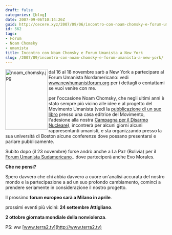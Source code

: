 ```yaml
---
draft: false
categories: [blog]
date: 2007-09-06T10:14:26Z
guid: http://cecere.xyz/2007/09/06/incontro-con-noam-chomsky-e-forum-umanista-a-new-york/
id: 562
tags:
- Forum
- Noam Chomsky
- umanista
title: Incontro con Noam Chomsky e Forum Umanista a New York
slug: /2007/09/incontro-con-noam-chomsky-e-forum-umanista-a-new-york/
---
```


<img src="http://cecere.xyz/wp-content/uploads/sites/3/2007/09/noam_chomsky.jpg" title="noam_chomsky.jpg" alt="noam_chomsky.jpg" align="left" height="190" width="132" />dal 16 al 18 novembre sarò a New York a partecipare al Forum Umanista Nordamericano: vedi <a href="http://www.newhumanistforum.org" target="_blank">www.newhumanistforum.org</a> per i dettagli o contattami se vuoi venire con me.

per l'occasione Noam Chomsky, che negli ultimi anni è stato sempre più vicino alle idee e al progetto del Movimento Umanista (vedi la <a href="http://multimage.org/index.php?sezione=libro&id=22" target="_blank">pubblicazione di un suo libro</a> presso una casa editrice del Movimento, l'adesione alla nostra <a href="http://www.europeforpeace.eu/" target="_blank">Campagna per il Disarmo Nucleare</a>), incontrerà per alcuni giorni alcuni rappresentanti umanisti, e sta organizzando presso la sua università di Boston alcune conferenze dove possano presentarsi e parlare pubblicamente.

Subito dopo (il 23 novembre) forse andrò anche a La Paz (Bolivia) per il [Forum Umanista Sudamericano](http://www.forohumanistalatinoamericano.org/).. dove parteciperà anche Evo Morales.

**Che ne pensi?**

Spero davvero che chi abbia davvero a cuore un'analisi accurata del nostro mondo e la partecipazione a ad un suo profondo cambiamento, cominci a prendere seriamente in considerazione il nostro progetto.

Il prossimo **forum europeo sarà a Milano in aprile**.
  
prossimi eventi più vicini: **24 settembre Attigliano**.
  
 **2 ottobre giornata mondiale della nonviolenza**.

PS: ww [www.terra2.tv](http://www.terra2.tv)